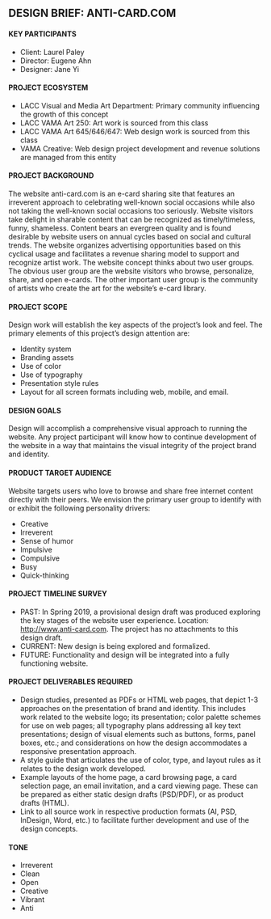 ## DESIGN BRIEF: ANTI-CARD.COM

#### KEY PARTICIPANTS
- Client: Laurel Paley
- Director: Eugene Ahn
- Designer: Jane Yi

#### PROJECT ECOSYSTEM
- LACC Visual and Media Art Department: Primary community influencing the growth of this concept
- LACC VAMA Art 250: Art work is sourced from this class
- LACC VAMA Art 645/646/647: Web design work is sourced from this class
- VAMA Creative: Web design project development and revenue solutions are managed from this entity

#### PROJECT BACKGROUND
The website anti-card.com is an e-card sharing site that features an irreverent approach to celebrating well-known social occasions while also not taking the well-known social occasions too seriously. Website visitors take delight in sharable content that can be recognized as timely/timeless, funny, shameless. Content bears an evergreen quality and is found desirable by website users on annual cycles based on social and cultural trends. The website organizes advertising opportunities based on this cyclical usage and facilitates a revenue sharing model to support and recognize artist work. The website concept thinks about two user groups. The obvious user group are the website visitors who browse, personalize, share, and open e-cards. The other important user group is the community of artists who create the art for the website’s e-card library. 

#### PROJECT SCOPE
Design work will establish the key aspects of the project’s look and feel. The primary elements of this project’s design attention are:
- Identity system
- Branding assets
- Use of color
- Use of typography
- Presentation style rules
- Layout for all screen formats including web, mobile, and email.

#### DESIGN GOALS
Design will accomplish a comprehensive visual approach to running the website. Any project participant will know how to continue development of the website in a way that maintains the visual integrity of the project brand and identity.

#### PRODUCT TARGET AUDIENCE
Website targets users who love to browse and share free internet content directly with their peers. We envision the primary user group to identify with or exhibit the following personality drivers:
- Creative
- Irreverent
- Sense of humor
- Impulsive
- Compulsive
- Busy
- Quick-thinking

#### PROJECT TIMELINE SURVEY
- PAST: In Spring 2019, a provisional design draft was produced exploring the key stages of the website user experience. Location: http://www.anti-card.com. The project has no attachments to this design draft.
- CURRENT: New design is being explored and formalized.
- FUTURE: Functionality and design will be integrated into a fully functioning website. 

#### PROJECT DELIVERABLES REQUIRED
- Design studies, presented as PDFs or HTML web pages, that depict 1-3 approaches on the presentation of brand and identity. This includes work related to the website logo; its presentation; color palette schemes for use on web pages; all typography plans addressing all key text presentations; design of visual elements such as buttons, forms, panel boxes, etc.; and considerations on how the design accommodates a responsive presentation approach.
- A style guide that articulates the use of color, type, and layout rules as it relates to the design work developed.
- Example layouts of the home page, a card browsing page, a card selection page, an email invitation, and a card viewing page. These can be prepared as either static design drafts (PSD/PDF), or as product drafts (HTML).
- Link to all source work in respective production formats (AI, PSD, InDesign, Word, etc.) to facilitate further development and use of the design concepts.

#### TONE
- Irreverent
- Clean
- Open
- Creative
- Vibrant
- Anti
